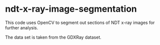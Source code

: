 # ndt-x-ray-image-segmentation
This code uses OpenCV to segment out sections of NDT x-ray images for further analysis.

The data set is taken from the GDXRay dataset.
